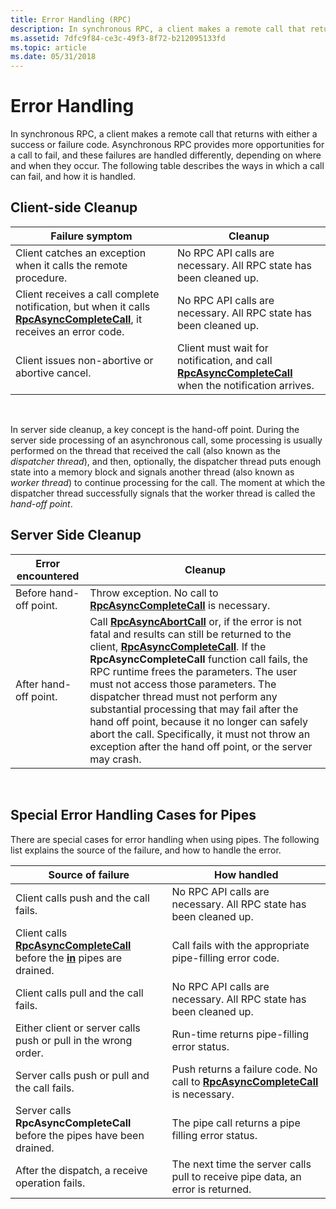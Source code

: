 ```yaml
---
title: Error Handling (RPC)
description: In synchronous RPC, a client makes a remote call that returns with either a success or failure code.
ms.assetid: 7dfc9f84-ce3c-49f3-8f72-b212095133fd
ms.topic: article
ms.date: 05/31/2018
---
```


# Error Handling

In synchronous RPC, a client makes a remote call that returns with either a success or failure code. Asynchronous RPC provides more opportunities for a call to fail, and these failures are handled differently, depending on where and when they occur. The following table describes the ways in which a call can fail, and how it is handled.

## Client-side Cleanup



| Failure symptom                                                                                                                                  | Cleanup                                                                                                                         |
|--------------------------------------------------------------------------------------------------------------------------------------------------|---------------------------------------------------------------------------------------------------------------------------------|
| Client catches an exception when it calls the remote procedure.                                                                                  | No RPC API calls are necessary. All RPC state has been cleaned up.                                                              |
| Client receives a call complete notification, but when it calls [**RpcAsyncCompleteCall**](/windows/desktop/api/Rpcasync/nf-rpcasync-rpcasynccompletecall), it receives an error code. | No RPC API calls are necessary. All RPC state has been cleaned up.                                                              |
| Client issues non-abortive or abortive cancel.                                                                                                   | Client must wait for notification, and call [**RpcAsyncCompleteCall**](/windows/desktop/api/Rpcasync/nf-rpcasync-rpcasynccompletecall) when the notification arrives. |



 

In server side cleanup, a key concept is the hand-off point. During the server side processing of an asynchronous call, some processing is usually performed on the thread that received the call (also known as the *dispatcher thread*), and then, optionally, the dispatcher thread puts enough state into a memory block and signals another thread (also known as *worker thread*) to continue processing for the call. The moment at which the dispatcher thread successfully signals that the worker thread is called the *hand-off point*.

## Server Side Cleanup



| Error encountered      | Cleanup                                                                                                                                                                                                                                                                                                                                                                                                                                                                                                                                                                                  |
|------------------------|------------------------------------------------------------------------------------------------------------------------------------------------------------------------------------------------------------------------------------------------------------------------------------------------------------------------------------------------------------------------------------------------------------------------------------------------------------------------------------------------------------------------------------------------------------------------------------------|
| Before hand-off point. | Throw exception. No call to [**RpcAsyncCompleteCall**](/windows/desktop/api/Rpcasync/nf-rpcasync-rpcasynccompletecall) is necessary.                                                                                                                                                                                                                                                                                                                                                                                                                                                                                           |
| After hand-off point.  | Call [**RpcAsyncAbortCall**](/windows/desktop/api/Rpcasync/nf-rpcasync-rpcasyncabortcall) or, if the error is not fatal and results can still be returned to the client, [**RpcAsyncCompleteCall**](/windows/desktop/api/Rpcasync/nf-rpcasync-rpcasynccompletecall). If the **RpcAsyncCompleteCall** function call fails, the RPC runtime frees the parameters. The user must not access those parameters. The dispatcher thread must not perform any substantial processing that may fail after the hand off point, because it no longer can safely abort the call. Specifically, it must not throw an exception after the hand off point, or the server may crash. |



 

## Special Error Handling Cases for Pipes

There are special cases for error handling when using pipes. The following list explains the source of the failure, and how to handle the error.



| Source of failure                                                                                                 | How handled                                                                                                |
|-------------------------------------------------------------------------------------------------------------------|------------------------------------------------------------------------------------------------------------|
| Client calls push and the call fails.                                                                             | No RPC API calls are necessary. All RPC state has been cleaned up.                                         |
| Client calls [**RpcAsyncCompleteCall**](/windows/desktop/api/Rpcasync/nf-rpcasync-rpcasynccompletecall) before the [**in**](https://docs.microsoft.com/windows/desktop/Midl/in) pipes are drained. | Call fails with the appropriate pipe-filling error code.                                                   |
| Client calls pull and the call fails.                                                                             | No RPC API calls are necessary. All RPC state has been cleaned up.                                         |
| Either client or server calls push or pull in the wrong order.                                                    | Run-time returns pipe-filling error status.                                                                |
| Server calls push or pull and the call fails.                                                                     | Push returns a failure code. No call to [**RpcAsyncCompleteCall**](/windows/desktop/api/Rpcasync/nf-rpcasync-rpcasynccompletecall) is necessary. |
| Server calls **RpcAsyncCompleteCall** before the pipes have been drained.                                         | The pipe call returns a pipe filling error status.                                                         |
| After the dispatch, a receive operation fails.                                                                    | The next time the server calls pull to receive pipe data, an error is returned.                            |



 

 

 




